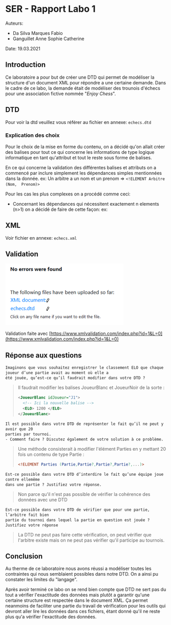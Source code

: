 # SER - Rapport Labo 1
Auteurs:
* Da Silva Marques Fabio
* Ganguillet Anne Sophie Catherine

Date: 19.03.2021

## Introduction
Ce laboratoire a pour but de créer une DTD qui permet de modéliser la structure d'un document XML pour répondre a une certaine demande.
Dans le cadre de ce labo, la demande était de modéliser des trounois d'échecs pour une association fictive nommée "*Enjoy Chess*".

## DTD
Pour voir la dtd veuillez vous référer au fichier en annexe: `echecs.dtd`

### Explication des choix
Pour le choix de la mise en forme du contenu, on a décidé qu'on allait créer des balises pour tout ce qui concerne 
les informations de type logique informatique en tant qu'attribut et tout le reste sous forme de balises.

En ce qui concerne la validation des différentes balises et attributs on a commencé par inclure simplement les 
dépendances simples mentionnées dans la donnée. ex: Un arbitre a un nom et un prenom => `<!ELEMENT Arbitre (Nom, 
Prenom)>`

Pour les cas les plus complexes on a procédé comme ceci:
* Concernant les dépendances qui nécessitent exactement n elements (n>1) on a décidé de faire de cette façon:
    ex:

## XML
Voir fichier en annexe: `echecs.xml`

## Validation

![validation de la dtd](./images/validation.png)

Validation faite avec [https://www.xmlvalidation.com/index.php?id=1&L=0](https://www.xmlvalidation.com/index.php?id=1&L=0)

## Réponse aux questions

``` 
Imaginons que vous souhaitez enregistrer le classement ELO que chaque joueur d’une partie avait au moment où elle a 
été jouée, qu’est-ce qu’il faudrait modifier dans votre DTD ?
```

> Il faudrait modifier les balises JoueurBlanc et JoueurNoir de la sorte :
> ```xml
> <JoueurBlanc idJoueur="J1">
>   <!-- Ici la nouvelle balise -->
>   <ELO> 1200 </ELO>
> </JoueurBlanc>
> ```

```
Il est possible dans votre DTD de représenter le fait qu’il ne peut y avoir que 20
parties par tournoi.
- Comment faire ? Discutez également de votre solution à ce problème.
```

> Une méthode consisterait à modifier l'élément Parties en y mettant 20 fois un contenu de type Partie :
> ```dtd
> <!ELEMENT Parties (Partie,Partie?,Partie?,Partie?,...)>
> ```

```
Est-ce possible dans votre DTD d’interdire le fait qu’une équipe joue contre ellemême
dans une partie ? Justifiez votre réponse.
```

> Non parce qu'il n'est pas possible de vérifier la cohérence des données avec une DTD

```
Est-ce possible dans votre DTD de vérifier que pour une partie, l’arbitre fait bien
partie du tournoi dans lequel la partie en question est jouée ? Justifiez votre réponse
```

> La DTD ne peut pas faire cette vérification, on peut vérifier que l'arbitre existe mais on ne peut pas vérifier qu'il participe au tournois.

## Conclusion
Au therme de ce laboratoire nous avons réussi a modéliser toutes les contraintes qui nous semblaient possibles dans notre DTD. On a ainsi pu constater les limites du "langage". 

Après avoir terminé ce labo on se rend bien compte que DTD ne sert pas du tout a vérifier l'exactitude des données mais plutôt a garantir qu'une certaine structure est respectée dans le document XML. Ça permet neanmoins de faciliter une partie du travail de vérification pour les outils qui devront aller lire les données dans ces fichiers, étant donné qu'il ne reste plus qu'a vérifier l'exactitude des données.